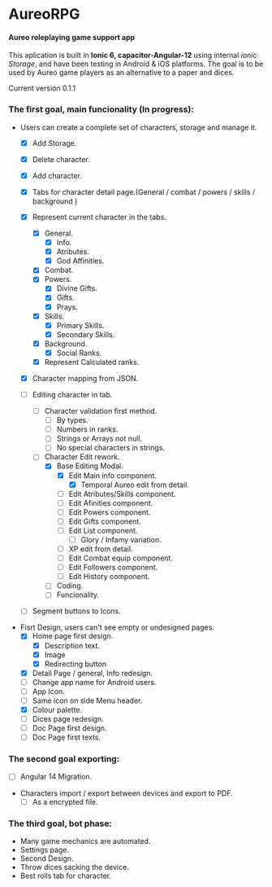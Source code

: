 # AureoRPG
#### Aureo roleplaying game support app

This aplication is built in **Ionic 6, capacitor-Angular-12** using internal *ionic Storage*, and have been testing in Android  & iOS platforms.
The goal is to be used by Aureo game players as an alternative to a paper and dices.

Current versión 0.1.1 

### The first goal, main funcionality (In progress):
- Users can create a complete set of characters, storage and manage it.
  - [x] Add Storage.
  - [x] Delete character.
  - [x] Add character.
  - [x] Tabs for character detail page.(General / combat / powers / skills / background )
  - [x] Represent current character in the tabs.
    - [x] General.
      - [x] Info.
      - [x] Atributes.
      - [x] God Affinities.
    - [x] Combat.
    - [x] Powers.
      - [x] Divine Gifts.
      - [x] Gifts.
      - [x] Prays.
    - [x] Skills.
      - [x] Primary Skills.
      - [x] Secondary Skills.
    - [x] Background.
      - [x] Social Ranks.
    - [x] Represent Calculated ranks.
  - [x] Character mapping from JSON.
  - [ ] Editing character in tab.
    - [ ] Character validation first method.
      - [ ] By types.
      - [ ] Numbers in ranks.
      - [ ] Strings or Arrays not null.
      - [ ] No special characters in strings.
    - [ ] Character Edit rework.
      - [x] Base Editing Modal.
        - [x] Edit Main info component.
          - [x] Temporal Aureo edit from detail.
        - [ ] Edit Atributes/Skills component.
        - [ ] Edit Afinities component.
        - [ ] Edit Powers component.
        - [ ] Edit Gifts component.
        - [ ] Edit List component.
          - [ ] Glory / Infamy variation.
        - [ ] XP edit from detail.
        - [ ] Edit Combat equip component.
        - [ ] Edit Followers component.
        - [ ] Edit History component.

      - [ ] Coding.
      - [ ] Funcionality.
  - [ ] Segment buttons to Icons.

 
- Fisrt Design, users can't see empty or undesigned pages.
  - [x] Home page first design.
    - [x] Description text.
    - [x] Image
    - [x] Redirecting button
  - [x] Detail Page / general, Info redesign.
  - [ ] Change app name for Android users.
  - [ ] App Icon.
  - [ ] Same icon on side Menu header.
  - [x] Colour palette.
  - [ ] Dices page redesign.
  - [ ] Doc Page first design.
  - [ ] Doc Page first texts.

### The second goal exporting:
- [ ] Angular 14 Migration.

- Characters import / export between devices and export to PDF.
	- [ ] As a encrypted file.

### The third goal, bot phase: 
- Many game mechanics are automated.
- Settings page.
- Second Design.
- Throw dices sacking the device.
- Best rolls tab for character.
